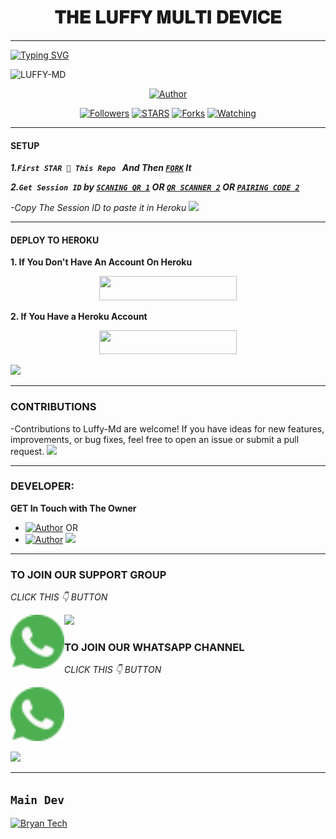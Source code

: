 <h1 align="center"> 𝐓𝐇𝐄 𝐋𝐔𝐅𝐅𝐘 𝐌𝐔𝐋𝐓𝐈 𝐃𝐄𝐕𝐈𝐂𝐄  </h1>
<p align="center">  
  
***
  
<a href="https://git.io/typing-svg"><img src="https://readme-typing-svg.demolab.com?font=Black+Ops+One&size=50&pause=1000&color=1BAFBAFF&center=true&width=910&height=100&lines=THANKS FOR CHOOSING +LUFFY-MD;MULTI+DEVICE+WHATSAPP+BOT;CREATED+BY+BRYAN+TECH" alt="Typing SVG" /></a>
  </p>
    <img alt="LUFFY-MD" width="700" height="300" src="https://telegra.ph/file/134075b175f222786a795.jpg">
<p align="center">
<p align="center">
<a href="https://github.com/Bryanlover1/Luffy-Md"><img title="Author" src="https://img.shields.io/badge/LUFFY_MD-black?style=for-the-badge&logo=github"></a>
<p/>
<p align="center">
<a href="https://github.com/Bryanlover1?tab=followers"><img title="Followers" src="https://img.shields.io/github/followers/Bryanlover1?label=Followers&style=social"></a>
<a href="https://github.com/Bryanlover1/Luffy-Md/stargazers/"><img title="STARS" src="https://img.shields.io/github/stars/Bryanlover1/Luffy-Md?&style=social"></a>
<a href="https://github.com/Bryanlover1/Luffy-Md/network/members"><img title="Forks" src="https://img.shields.io/github/forks/Bryanlover1/Luffy-Md?style=social"></a>
<a href="https://github.com/Bryanlover1/Luffy-Md/watchers"><img title="Watching" src="https://img.shields.io/github/watchers/Bryanlover1/Luffy-Md?label=Watching&style=social"></a>
  
***

#### SETUP 

***1.`First STAR 🌟 This Repo ` And Then [`FORK`](https://github.com/Bryanlover1/Luffy-Md/fork) It***

***2.`Get Session ID` by [`SCANING QR 1`](https://sessionid1-e846e707a329.herokuapp.com/) OR [`QR SCANNER 2`](https://sessionid1-e846e707a329.herokuapp.com/) OR [`PAIRING CODE 2`](https://sessionid1-e846e707a329.herokuapp.com/)***

*-Copy The Session ID to paste it in Heroku*
<a><img src='https://i.imgur.com/LyHic3i.gif'/></a>

***

#### DEPLOY TO HEROKU 
**1. If You Don't Have An Account On Heroku**
    <br>
<p align="center"><a href="https://signup.heroku.com">
 <img src="https://img.shields.io/badge/Create%20Account%20Now-black?style=for-the-badge&logo=heroku" width="220" height="38.45"/></a></p>

**2. If You Have a Heroku Account**
    <br>
<p align="center"><a href="https://dashboard.heroku.com/new?template=https://github.com/Bryanlover1/Luffy-Md"> <img src="https://img.shields.io/badge/DEPLOY%20NOW-black?style=for-the-badge&logo=heroku" width="220" height="38.45"/></a></p>
<a><img src='https://i.imgur.com/LyHic3i.gif'/></a>


***


### CONTRIBUTIONS 
-Contributions to Luffy-Md are welcome! If you have ideas for new features, improvements, or bug fixes, feel free to open an issue or submit a pull request.
<a><img src='https://i.imgur.com/LyHic3i.gif'/></a>

***
### DEVELOPER:
**GET In Touch with The Owner**
- <a href="https://instagram.com/bryan_lover1"><img title="Author" src="https://img.shields.io/badge/ON INSTAGRAM-black?style=for-the-badge&logo=Instagram"></a>
OR 
- <a href="https://wa.me/233263176982"><img title="Author" src="https://img.shields.io/badge/ON WHATSAPP-black?style=for-the-badge&logo=WhatsApp"></a>
<a><img src='https://i.imgur.com/LyHic3i.gif'/></a>

***

### TO JOIN OUR SUPPORT GROUP 


*CLICK THIS 👇 BUTTON* <p align="centre">
  <a href="https://chat.whatsapp.com/DVpRj3FVHFQDYxploAvjI5">
    <img align="left" alt="SIEGRIN | Whastapp" width="86px" src="https://raw.githubusercontent.com/PikaBotz/My_Personal_Space/main/Images/AnyaBot_pics/Anya_v2/Whatsapp.svg" />
  

   
   <a><img src='https://i.imgur.com/LyHic3i.gif'/></a>

### TO JOIN OUR WHATSAPP CHANNEL 

*CLICK THIS 👇 BUTTON* <p align="centre">
  <a href="https://whatsapp.com/channel/0029VacpEdXIt5rqKLB9nC1L">
   <img align="centre" alt="SIEGRIN | Whastapp" width="86px" src="https://raw.githubusercontent.com/PikaBotz/My_Personal_Space/main/Images/AnyaBot_pics/Anya_v2/Whatsapp.svg" />

   
 <a><img src='https://i.imgur.com/LyHic3i.gif'/></a>

***
## `Main Dev` 
<a href="https://github.com/Bryanlover1"><img src="https://telegra.ph/file/60d7acb8c8ab3ddfb8ab6.jpg" width="250" height="250" alt="Bryan Tech"/></a>
  
